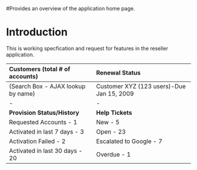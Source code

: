 #Provides an overview of the application home page.

# Introduction #
This is working specfication and request for features in the reseller application.

|**Customers (total # of accounts)**|**Renewal Status**|
|:----------------------------------|:-----------------|
|(Search Box - AJAX lookup by name) |Customer XYZ (123 users)-Due Jan 15, 2009|
|-                                  |-                 |
|**Provision Status/History**       |**Help Tickets**  |
|Requested Accounts - 1             |New - 5           |
|Activated in last 7 days - 3       |Open - 23         |
|Activation Failed - 2              |Escalated to Google - 7|
|Activated in last 30 days - 20     |Overdue - 1       |